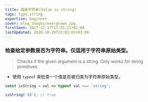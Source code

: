 ```yaml
---
title: 值是字符串(Value is string)
tags: type,string
expertise: beginner
cover: blog_images/overgrown.jpg
firstSeen: 2017-12-17T17:55:51+02:00
lastUpdated: 2020-10-20T23:02:01+03:00
---
```


### 检查给定参数是否为字符串。仅适用于字符串原始类型。
> Checks if the given argument is a string.
> Only works for string primitives.

- 使用 `typeof` 来检查一个值是否被归类为字符串原始类型。

```js
const isString = val => typeof val === 'string';
```

```js
isString('10'); // true
```
